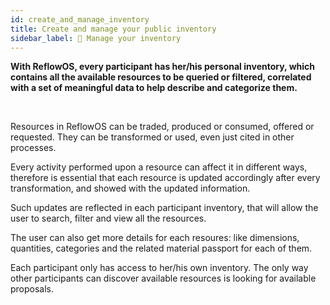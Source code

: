 ```yaml
---
id: create_and_manage_inventory
title: Create and manage your public inventory
sidebar_label: 💼 Manage your inventory
---
```


<section class="reflow__doc">
  <div class="hero__img" style="background-image: url('../img/inventory.jpg')"></div>

**With ReflowOS, every participant has her/his personal inventory, which contains all the available resources to be queried or filtered, correlated with a set of meaningful data to help describe and categorize them.**

<br />

Resources in ReflowOS can be traded, produced or consumed, offered or requested. They can be transformed or used, even just cited in other processes.

Every activity performed upon a resource can affect it in different ways, therefore is essential that each resource is updated accordingly after every transformation, and showed with the updated information.

Such updates are reflected in each participant inventory, that will allow the user to search, filter and view all the resources.

The user can also get more details for each resoures: like dimensions, quantities, categories and the related material passport for each of them.

Each participant only has access to her/his own inventory. The only way other participants can discover available resources is looking for available proposals.

</section>